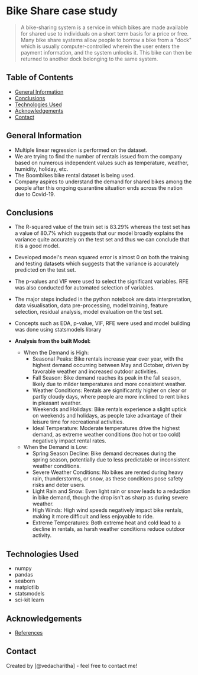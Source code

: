 # Bike Share case study
> A bike-sharing system is a service in which bikes are made available for shared use to individuals on a short term basis for a price or free. Many bike share systems allow people to borrow a bike from a "dock" which is usually computer-controlled wherein the user enters the payment information, and the system unlocks it. This bike can then be returned to another dock belonging to the same system.


## Table of Contents
* [General Information](#general-information)
* [Conclusions](#conclusions)
* [Technologies Used](#technologies-used)
* [Acknowledgements](#acknowledgements)
* [Contact](#contact)


## General Information
- Multiple linear regression is performed on the dataset.
- We are trying to find the number of rentals issued from the company based on numerous independent values such as temperature, weather, humidity, holiday, etc. 
- The Boombikes bike rental dataset is being used.
- Company aspires to understand the demand for shared bikes among the people after this ongoing quarantine situation ends across the nation due to Covid-19.


## Conclusions
- The R-squared value of the train set is 83.29% whereas the test set has a value of 80.7% which suggests that our model broadly explains the variance quite accurately on the test set and thus we can conclude that it is a good model.

- Developed model's mean squared error is almost 0 on both the training and testing datasets which suggests that the variance is accurately predicted on the test set.
- The p-values and VIF were used to select the significant variables. RFE was also conducted for automated selection of variables.
- The major steps included in the python notebook are data interpretation, data visualisation, data pre-processing, model training, feature selection, residual analysis, model evaluation on the test set. 

- Concepts such as EDA, p-value, VIF, RFE were used and model building was done using statsmodels library
- **Analysis from the built Model:**
    - When the Demand is High:
        - Seasonal Peaks: Bike rentals increase year over year, with the highest demand occurring between May and October, driven by favorable weather and increased outdoor activities.
        - Fall Season: Bike demand reaches its peak in the fall season, likely due to milder temperatures and more consistent weather.
        - Weather Conditions: Rentals are significantly higher on clear or partly cloudy days, where people are more inclined to rent bikes in pleasant weather.
        - Weekends and Holidays: Bike rentals experience a slight uptick on weekends and holidays, as people take advantage of their leisure time for recreational activities.
        - Ideal Temperature: Moderate temperatures drive the highest demand, as extreme weather conditions (too hot or too cold) negatively impact rental rates.
    - When the Demand is Low:
        - Spring Season Decline: Bike demand decreases during the spring season, potentially due to less predictable or inconsistent weather conditions.
        - Severe Weather Conditions: No bikes are rented during heavy rain, thunderstorms, or snow, as these conditions pose safety risks and deter users.
        - Light Rain and Snow: Even light rain or snow leads to a reduction in bike demand, though the drop isn't as sharp as during severe weather.
        - High Winds: High wind speeds negatively impact bike rentals, making it more difficult and less enjoyable to ride.
        - Extreme Temperatures: Both extreme heat and cold lead to a decline in rentals, as harsh weather conditions reduce outdoor activity.

## Technologies Used
- numpy
- pandas
- seaborn
- matplotlib
- statsmodels
- sci-kit learn


## Acknowledgements
- [References](https://github.com/ContentUpgrad/Linear-Regression)


## Contact
Created by [@vedacharitha]  - feel free to contact me!
